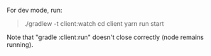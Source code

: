 
For dev mode, run:
> ./gradlew -t client:watch
> cd client
> yarn run start



Note that "gradle :client:run" doesn't close correctly (node remains running).
